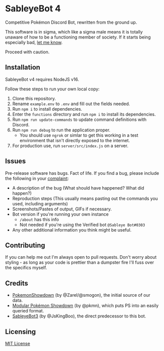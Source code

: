 # SableyeBot 4

Competitive Pokémon Discord Bot, rewritten from the ground up.

This software is in sigma, which like a sigma male means it is totally unaware
of how to be a functioning member of society. If it starts being especially bad,
[let me know][hatemail].

Proceed with caution.

## Installation

SableyeBot v4 requires NodeJS v16.

Follow these steps to run your own local copy:

1. Clone this repository.
2. Rename `example.env` to `.env` and fill out the fields needed.
3. Run `npm i` to install dependencies.
4. Enter the `functions` directory and run `npm i` to install its dependencies.
5. Run `npm run update-commands` to update command definitions with Discord.
6. Run `npm run debug` to run the application proper.
    - You should use `ngrok` or simlar to get this working in a test
      environment that isn't directly exposed to the internet.
7. For production use, run `server/src/index.js` on a server.

## Issues

Pre-release software has bugs.  Fact of life.  If you find a bug, please
include the following in your [complaint][hatemail]:

- A description of the bug (What should have happened? What did happen?)
- Reproduction steps (This usually means pasting out the commands you used,
  including arguments)
- Screenshots/Pastes of output, GIFs if necessary.
- Bot version if you're running your own instance
    - `/about` has this info
    - Not needed if you're using the Verified bot `@Sableye Bot#0303`
- Any other additional information you think might be useful.

## Contributing

If you can help me out I'm always open to pull requests.  Don't worry
about styling - as long as your code is prettier than a dumpster fire
I'll fuss over the specifics myself.

## Credits
* [PokemonShowdown][1] (by @Zarel/@smogon), the initial source of our
  data.
* [Modular Pokémon Showdown][2] (by @pkmn), which puts PS into an
  easily queried format.
* [SableyeBot3][3] (by @JsKingBoo), the direct predecessor to this bot.

## Licensing

[MIT License][LICENSE]

[hatemail]: https://github.com/Stalruth/SableyeBot4/issues/new
[LICENSE]: /LICENSE
[1]: https://github.com/Zarel/Pokemon-Showdown
[2]: https://github.com/pkmn/ps
[3]: https://github.com/JsKingBoo/SableyeBot3

